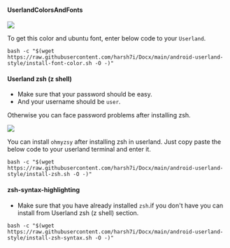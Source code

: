 #### UserlandColorsAndFonts

<img src="https://github.com/harsh7i/Docx/blob/17a608a4ee6d2902be876a02fac4116f2994c89b/android-userland-style/assets/color-and-font.jpg">

To get this color and ubuntu font, enter below code to your `Userland`.
```shell
bash -c "$(wget https://raw.githubusercontent.com/harsh7i/Docx/main/android-userland-style/install-font-color.sh -O -)"
```

#### Userland zsh (z shell)

* Make sure that your password should be easy.
* And your username should be `user`.

Otherwise you can face password problems after installing zsh.

<img src="https://github.com/harsh7i/Docx/blob/6473a20fb86a3545d16c463741eae102dc4fe678/android-userland-style/assets/userland-zsh.jpg">

You can install `ohmyzsy` after installing zsh in userland.
Just copy paste the below code to your userland terminal and enter it.

```shell
bash -c "$(wget https://raw.githubusercontent.com/harsh7i/Docx/main/android-userland-style/install-zsh.sh -O -)"
```

#### zsh-syntax-highlighting

* Make sure that you have already installed `zsh`.if 
you don't have you can install from Userland zsh (z shell) section.

```shell
bash -c "$(wget https://raw.githubusercontent.com/harsh7i/Docx/main/android-userland-style/install-zsh-syntax.sh -O -)"
```
